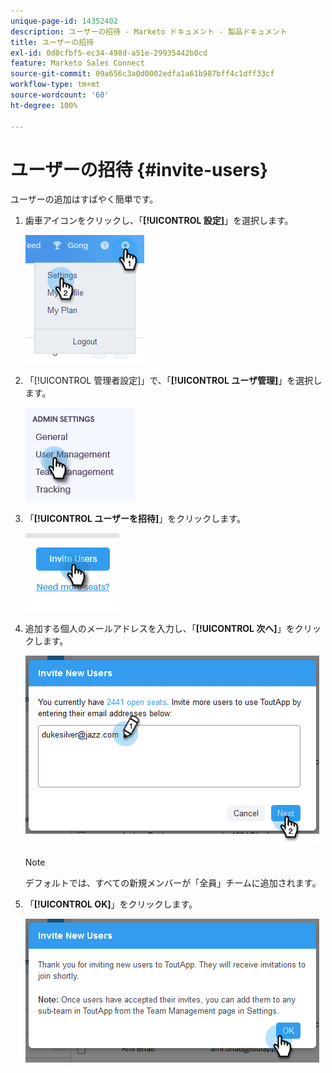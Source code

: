 ```yaml
---
unique-page-id: 14352402
description: ユーザーの招待 - Marketo ドキュメント - 製品ドキュメント
title: ユーザーの招待
exl-id: 0d8cfbf5-ec34-498d-a51e-29935442b0cd
feature: Marketo Sales Connect
source-git-commit: 09a656c3a0d0002edfa1a61b987bff4c1dff33cf
workflow-type: tm+mt
source-wordcount: '60'
ht-degree: 100%

---
```


# ユーザーの招待 {#invite-users}

ユーザーの追加はすばやく簡単です。

1. 歯車アイコンをクリックし、「**[!UICONTROL 設定]**」を選択します。

   ![](assets/one.png)

1. 「[!UICONTROL 管理者設定]」で、「**[!UICONTROL ユーザ管理]**」を選択します。

   ![](assets/invite-team-members-2.png)

1. 「**[!UICONTROL ユーザーを招待]**」をクリックします。

   ![](assets/invite-team-members-3.png)

1. 追加する個人のメールアドレスを入力し、「**[!UICONTROL 次へ]**」をクリックします。

   ![](assets/four.png)

   >[!NOTE]
   >
   >デフォルトでは、すべての新規メンバーが「全員」チームに追加されます。

1. 「**[!UICONTROL OK]**」をクリックします。

   ![](assets/five.png)
